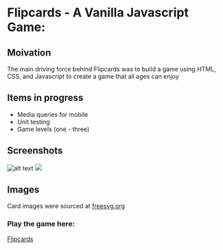 # Flipcards - A Vanilla Javascript Game: 

## Moivation
The main driving force behind Flipcards was to build a game using HTML, CSS, and Javascript to create a game that all ages can enjoy

## Items in progress
- Media queries for mobile
- Unit testing 
- Game levels (one - three)
## Screenshots
![alt text]('./images/Landing-page.jpg)
![]('./images/Flipcards.gif)

## Images
Card images were sourced at [freesvg.org](https://freesvg.org/)

### Play the game here:
[Flipcards](https://samgold2020.github.io/Flipcards/)



